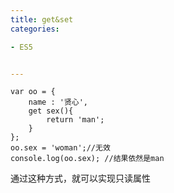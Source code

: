 ```yaml
---
title: get&set
categories: 

- ES5


---
```


```
var oo = {
    name : '贤心',
    get sex(){
        return 'man';
    }
};
oo.sex = 'woman';//无效
console.log(oo.sex); //结果依然是man
```
通过这种方式，就可以实现只读属性
